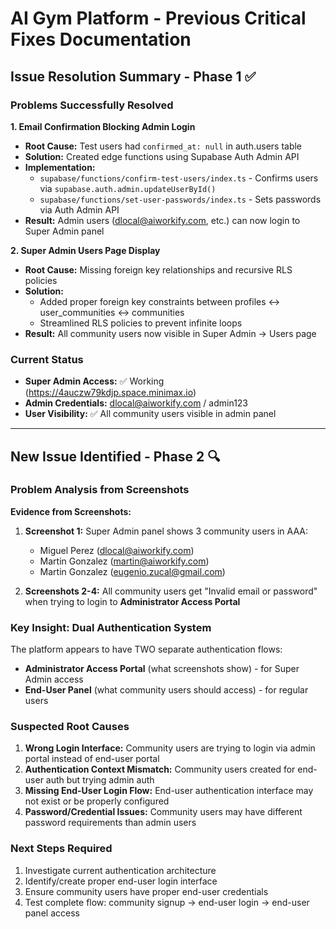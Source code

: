 # AI Gym Platform - Previous Critical Fixes Documentation

## Issue Resolution Summary - Phase 1 ✅

### Problems Successfully Resolved

**1. Email Confirmation Blocking Admin Login**
- **Root Cause:** Test users had `confirmed_at: null` in auth.users table
- **Solution:** Created edge functions using Supabase Auth Admin API
- **Implementation:**
  - `supabase/functions/confirm-test-users/index.ts` - Confirms users via `supabase.auth.admin.updateUserById()`
  - `supabase/functions/set-user-passwords/index.ts` - Sets passwords via Auth Admin API
- **Result:** Admin users (dlocal@aiworkify.com, etc.) can now login to Super Admin panel

**2. Super Admin Users Page Display**
- **Root Cause:** Missing foreign key relationships and recursive RLS policies
- **Solution:** 
  - Added proper foreign key constraints between profiles ↔ user_communities ↔ communities
  - Streamlined RLS policies to prevent infinite loops
- **Result:** All community users now visible in Super Admin → Users page

### Current Status
- **Super Admin Access:** ✅ Working (https://4auczw79kdjp.space.minimax.io)
- **Admin Credentials:** dlocal@aiworkify.com / admin123
- **User Visibility:** ✅ All community users visible in admin panel

---

## New Issue Identified - Phase 2 🔍

### Problem Analysis from Screenshots

**Evidence from Screenshots:**
1. **Screenshot 1:** Super Admin panel shows 3 community users in AAA:
   - Miguel Perez (dlocal@aiworkify.com)
   - Martin Gonzalez (martin@aiworkify.com) 
   - Martin Gonzalez (eugenio.zucal@gmail.com)

2. **Screenshots 2-4:** All community users get "Invalid email or password" when trying to login to **Administrator Access Portal**

### Key Insight: Dual Authentication System

The platform appears to have TWO separate authentication flows:
- **Administrator Access Portal** (what screenshots show) - for Super Admin access
- **End-User Panel** (what community users should access) - for regular users

### Suspected Root Causes
1. **Wrong Login Interface:** Community users are trying to login via admin portal instead of end-user portal
2. **Authentication Context Mismatch:** Community users created for end-user auth but trying admin auth
3. **Missing End-User Login Flow:** End-user authentication interface may not exist or be properly configured
4. **Password/Credential Issues:** Community users may have different password requirements than admin users

### Next Steps Required
1. Investigate current authentication architecture
2. Identify/create proper end-user login interface
3. Ensure community users have proper end-user credentials
4. Test complete flow: community signup → end-user login → end-user panel access
